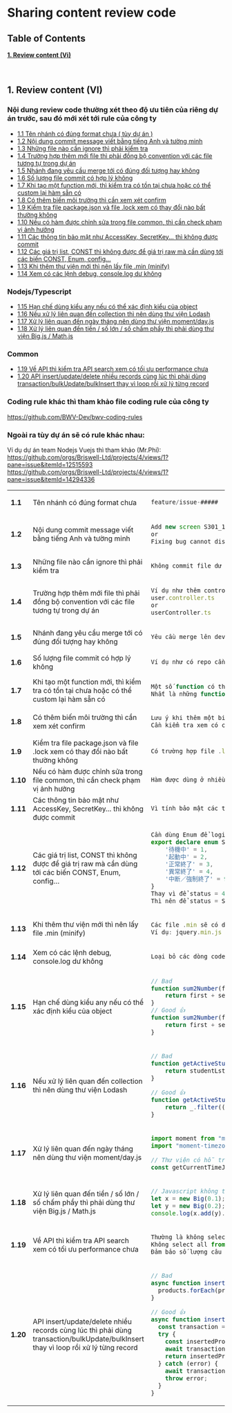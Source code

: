 # Sharing content review code


## Table of Contents

[**1. Review content (Vi)** ](#1-Review-content-vi)


<br>

## 1. Review content (VI)

### Nội dung review code thường xét theo độ ưu tiên của riêng dự án trước, sau đó mới xét tới rule của công ty

* [1.1 Tên nhánh có đúng format chưa ( tùy dự án )](#1.1)
* [1.2 Nội dung commit message viết bằng tiếng Anh và tường minh](#1.2)
* [1.3 Những file nào cần ignore thì phải kiểm tra](#1.3)
* [1.4 Trường hợp thêm mới file thì phải đồng bộ convention với các file tương tự trong dự án](#1.4)
* [1.5 Nhánh đang yêu cầu merge tới có đúng đối tượng hay không](#1.5)
* [1.6 Số lượng file commit có hợp lý không](#1.6)
* [1.7 Khi tạo một function mới, thì kiểm tra có tồn tại chưa hoặc có thể custom lại hàm sẵn có](#1.7)
* [1.8 Có thêm biến môi trường thì cần xem xét confirm](#1.8)
* [1.9 Kiểm tra file package.json và file .lock xem có thay đổi nào bất thường không](#1.9)
* [1.10 Nếu có hàm được chỉnh sửa trong file common, thì cần check phạm vị ảnh hưởng](#1.10)
* [1.11 Các thông tin bảo mật như AccessKey, SecretKey… thì không được commit](#1.11)
* [1.12 Các giá trị list, CONST thì không được để giá trị raw mà cần dùng tới các biến CONST, Enum, config…](#1.12)
* [1.13 Khi thêm thư viện mới thì nên lấy file .min (minify)](#1.13)
* [1.14 Xem có các lệnh debug, console.log dư không](#1.14)

### Nodejs/Typescript

* [1.15 Hạn chế dùng kiểu any nếu có thể xác định kiểu của object](#1.15)
* [1.16 Nếu xử lý liên quan đến collection thì nên dùng thư viện Lodash](#1.16)
* [1.17 Xử lý liên quan đến ngày tháng nên dùng thư viện moment/day.js](#1.17)
* [1.18 Xử lý liên quan đến tiền / số lớn / số chấm phẩy thì phải dùng thư viện Big.js / Math.js](#1.18)

### Common
* [1.19 Về API thì kiểm tra API search xem có tối ưu performance chưa](#1.19)
* [1.20 API insert/update/delete nhiều records cùng lúc thì phải dùng transaction/bulkUpdate/bulkInsert thay vì loop rồi xử lý từng record](#1.20)

### Coding rule khác thì tham khảo file coding rule của công ty
https://github.com/BWV-Dev/bwv-coding-rules

### Ngoài ra tùy dự án sẽ có rule khác nhau:

Ví dụ dự án team Nodejs Vuejs thì tham khảo (Mr.Phi): <br> 
https://github.com/orgs/Briswell-Ltd/projects/4/views/1?pane=issue&itemId=12515593 <br>
https://github.com/orgs/Briswell-Ltd/projects/4/views/1?pane=issue&itemId=14294336


<table>

<tr id="1.1">
<td width="5%">

**1.1**
</td>
<td width="50%">
Tên nhánh có đúng format chưa </td>
<td width="45%">

```typescript
feature/issue-#####
```

</td>
</tr>

<tr id="1.2">
<td width="5%">

**1.2**
</td>
<td width="50%">
Nội dung commit message viết bằng tiếng Anh và tường minh </td>
<td width="45%">

```typescript
Add new screen S301_1
or
Fixing bug cannot display items A B C
```

</td>
</tr>

<tr id="1.3">
<td width="5%">

**1.3**
</td>
<td width="50%">
Những file nào cần ignore thì phải kiểm tra</td>
<td width="45%">

```typescript
Không commit file dư thừa như .env , ./dist
```

</td>
</tr>

</td>
</tr>

<tr id="1.4">
<td width="5%">

**1.4**
</td>
<td width="50%">
Trường hợp thêm mới file thì phải đồng bộ convention với các file tương tự trong dự án</td>
<td width="45%">

```typescript
Ví dụ như thêm controller thì đặt tên phải giống với rule dự án
user.controller.ts
or
userController.ts
```

</td>
</tr>

<tr id="1.5">
<td width="5%">

**1.5**
</td>
<td width="50%">
Nhánh đang yêu cầu merge tới có đúng đối tượng hay không</td>
<td width="45%">

```typescript
Yêu cầu merge lên develop hay feature hay main phải chính xác
```

</td>
</tr>

<tr id="1.6">
<td width="5%">

**1.6**
</td>
<td width="50%">
Số lượng file commit có hợp lý không</td>
<td width="45%">

```typescript
Ví dụ như có repo cần commit file build hoặc ignore file build thì phải check xem đủ file chưa
```

</td>
</tr>


<tr id="1.7">
<td width="5%">

**1.7**
</td>
<td width="50%">
Khi tạo một function mới, thì kiểm tra có tồn tại chưa hoặc có thể custom lại hàm sẵn có</td>
<td width="45%">

```typescript
Một số function có thể custom để tái sử dụng thì nên suy xét thay vì tạo hàm mới làm source phình to
Nhất là những function trong file utils, common, middleware etc
```

</td>
</tr>

<tr id="1.8">
<td width="5%">

**1.8**
</td>
<td width="50%">
Có thêm biến môi trường thì cần xem xét confirm</td>
<td width="45%">

```typescript
Lưu ý khi thêm một biến môi trường mới.
Cần kiểm tra xem có cần thiết và có ảnh hưởng gì không
```

</td>
</tr>

<tr id="1.9">
<td width="5%">

**1.9**
</td>
<td width="50%">
Kiểm tra file package.json và file .lock xem có thay đổi nào bất thường không</td>
<td width="45%">

```typescript
Có trường hợp file .lock bị thay đổi linh tinh. Cần kiểm tra để chắc chắn version các package không bị sai
```

</td>
</tr>

<tr id="1.10">
<td width="5%">

**1.10**
</td>
<td width="50%">
Nếu có hàm được chỉnh sửa trong file common, thì cần check phạm vị ảnh hưởng</td>
<td width="45%">

```typescript
Hàm được dùng ở nhiều nơi, nên rất có thể bị ảnh hưởng gây bug degrade
```

</td>
</tr>

<tr id="1.11">
<td width="5%">

**1.11**
</td>
<td width="50%">
Các thông tin bảo mật như AccessKey, SecretKey… thì không được commit</td>
<td width="45%">

```typescript
Vì tính bảo mật các thông tin trên không được phép commit
```

</td>
</tr>

<tr id="1.12">
<td width="5%">

**1.12**
</td>
<td width="50%">
Các giá trị list, CONST thì không được để giá trị raw mà cần dùng tới các biến CONST, Enum, config…</td>
<td width="45%">

```typescript
Cần dùng Enum để logic được tường minh ví dụ
export declare enum Status {
    '待機中' = 1,
    '起動中' = 2,
    '正常終了' = 3,
    '異常終了' = 4,
    '中断／強制終了' = 9
}
Thay vì để status = 4
Thì nên để status = Status[異常終了]
```

</td>
</tr>

<tr id="1.13">
<td width="5%">

**1.13**
</td>
<td width="50%">
Khi thêm thư viện mới thì nên lấy file .min (minify)</td>
<td width="45%">

```typescript
Các file .min sẽ có dung lượng ít hơn
Ví dụ: jquery.min.js
```

</td>
</tr>

<tr id="1.14">
<td width="5%">

**1.14**
</td>
<td width="50%">
Xem có các lệnh debug, console.log dư không</td>
<td width="45%">

```typescript
Loại bỏ các dòng code dư thừa như console.log , debugger, các dòng code bị comment out
```

</td>
</tr>

<tr id="1.15">
<td width="5%">

**1.15**
</td>
<td width="50%">
Hạn chế dùng kiểu any nếu có thể xác định kiểu của object</td>
<td width="45%">

```typescript
// Bad 
function sum2Number(first: any, second: any){
    return first + second;
}
// Good 👍
function sum2Number(first: number, second: number){
    return first + second;
}
```

</td>
</tr>


<tr id="1.16">
<td width="5%">

**1.16**
</td>
<td width="50%">
Nếu xử lý liên quan đến collection thì nên dùng thư viện Lodash</td>
<td width="45%">

```typescript
// Bad 
function getActiveStudentFromList(studentLst: Student[]){
    return studentLst.filtler(x => x.deletedAt === null);
}

// Good 👍
function getActiveStudentFromList(studentLst: Student[]){
    return _.filter((x:Student) => x.deletedAt === null);
}
```

</td>
</tr>


<tr id="1.17">
<td width="5%">

**1.17**
</td>
<td width="50%">
Xử lý liên quan đến ngày tháng nên dùng thư viện moment/day.js</td>
<td width="45%">

```typescript
import moment from "moment";
import "moment-timezone";

// Thư viện có hỗ trợ nhiều function, tiện lợi và chính xác hơn so với xử lý bằng javascript thuần
const getCurrentTimeJp = moment.tz("Asia/Tokyo").format('YYYY/MM/DD HH:mm:ss');

```

</td>
</tr>

<tr id="1.18">
<td width="5%">

**1.18**
</td>
<td width="50%">
Xử lý liên quan đến tiền / số lớn / số chấm phẩy thì phải dùng thư viện Big.js / Math.js</td>
<td width="45%">

```typescript
// Javascript không thể xứ lý số quá lớn và số chấm phẩy một cách chính xác, cần sự hỗ trợ từ thư viện
let x = new Big(0.1);
let y = new Big(0.2);
console.log(x.add(y).toFixed()); // 0.3
```

</td>
</tr>


<tr id="1.19">
<td width="5%">

**1.19**
</td>
<td width="50%">
Về API thì kiểm tra API search xem có tối ưu performance chưa</td>
<td width="45%">

```typescript
Thường là không select tất cả các column
Không select all from table rồi sau đó filter
Đảm bảo số lượng câu query là tối thiểu
```

</td>
</tr>

<tr id="1.20">
<td width="5%">

**1.20**
</td>
<td width="50%">
API insert/update/delete nhiều records cùng lúc thì phải dùng transaction/bulkUpdate/bulkInsert thay vì loop rồi xử lý từng record</td>
<td width="45%">

```typescript
// Bad 
async function insertProducts(products) {
  products.forEach(product => await Product.create(product))
}

// Good 👍
async function insertProducts(products, transaction) {
  const transaction = await sequelize.transaction();
  try {
    const insertedProducts = await Product.bulkCreate(products, { transaction });
    await transaction.commit();
    return insertedProducts;
  } catch (error) {
    await transaction.rollback();
    throw error;
  }
}
```

</td>
</tr>

</table>
